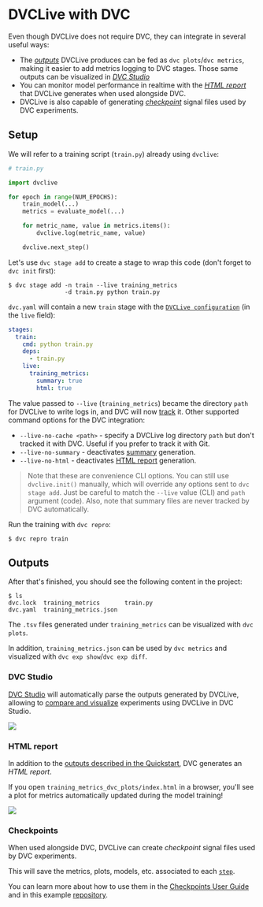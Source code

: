 # DVCLive with DVC

Even though DVCLive does not require DVC, they can integrate in several useful
ways:

- The [_outputs_](#outputs) DVCLive produces can be fed as
  `dvc plots`/`dvc metrics`, making it easier to add metrics logging to DVC
  <abbr>stages</abbr>. Those same outputs can be visualized in
  [_DVC Studio_](#dvc-studio)
- You can monitor model performance in realtime with the
  [_HTML report_](#html-report) that DVCLive generates when used alongside DVC.
- DVCLive is also capable of generating [_checkpoint_](#checkpoints) signal
  files used by DVC <abbr>experiments<abbr>.

## Setup

We will refer to a training script (`train.py`) already using `dvclive`:

```python
# train.py

import dvclive

for epoch in range(NUM_EPOCHS):
    train_model(...)
    metrics = evaluate_model(...)

    for metric_name, value in metrics.items():
        dvclive.log(metric_name, value)

    dvclive.next_step()
```

Let's use `dvc stage add` to create a stage to wrap this code (don't forget to
`dvc init` first):

```dvc
$ dvc stage add -n train --live training_metrics
                -d train.py python train.py
```

`dvc.yaml` will contain a new `train` stage with the [`DVCLive configuration`]
(in the `live` field):

```yaml
stages:
  train:
    cmd: python train.py
    deps:
      - train.py
    live:
      training_metrics:
        summary: true
        html: true
```

The value passed to `--live` (`training_metrics`) became the directory `path`
for DVCLive to write logs in, and DVC will now
[track](/doc/use-cases/versioning-data-and-model-files) it. Other supported
command options for the DVC integration:

- `--live-no-cache <path>` - specify a DVCLive log directory `path` but don't
  tracked it with DVC. Useful if you prefer to track it with Git.
- `--live-no-summary` - deactivates
  [summary](/doc/dvclive/get-started#metrics-summary) generation.
- `--live-no-html` - deactivates [HTML report](#html-report) generation.

> Note that these are convenience CLI options. You can still use
> `dvclive.init()` manually, which will override any options sent to
> `dvc stage add`. Just be careful to match the `--live` value (CLI) and `path`
> argument (code). Also, note that summary files are never tracked by DVC
> automatically.

Run the training with `dvc repro`:

```dvc
$ dvc repro train
```

## Outputs

After that's finished, you should see the following content in the project:

```dvc
$ ls
dvc.lock  training_metrics       train.py
dvc.yaml  training_metrics.json
```

The `.tsv` files generated under `training_metrics` can be visualized with
`dvc plots`.

In addition, `training_metrics.json` can be used by `dvc metrics` and visualized
with `dvc exp show`/`dvc exp diff`.

### DVC Studio

[DVC Studio](/doc/studio) will automatically parse the outputs generated by
DVCLive, allowing to
[compare and visualize](/doc/studio/user-guide/visualize-experiments)
experiments using DVCLive in DVC Studio.

![](/img/dvclive-studio-plots.png)

### HTML report

In addition to the
[outputs described in the Quickstart](/doc/dvclive/get-started#outputs), DVC
generates an _HTML report_.

If you open `training_metrics_dvc_plots/index.html` in a browser, you'll see a
plot for metrics automatically updated during the model training!

![](/img/dvclive-html.gif)

### Checkpoints

When used alongside DVC, DVCLive can create _checkpoint_ signal files used by
DVC <abbr>experiments<abbr>.

This will save the metrics, plots, models, etc. associated to each
[`step`](/doc/dvclive/api-reference/get_step).

You can learn more about how to use them in the
[Checkpoints User Guide](/docs/user-guide/experiment-management/checkpoints) and
in this example
[repository](https://github.com/iterative/dvc-checkpoints-mnist).

[`dvclive configuration`]: /doc/dvclive/api-reference/init#parameters
